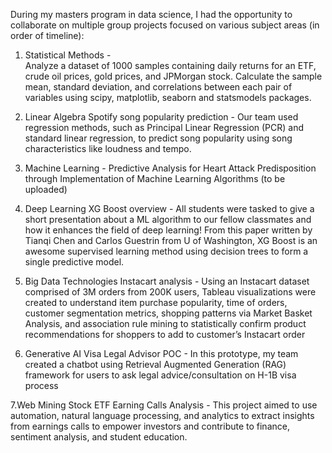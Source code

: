 During my masters program in data science, I had the opportunity to collaborate on multiple group projects focused on various subject areas (in order of timeline):

1. Statistical Methods -  
Analyze a dataset of 1000 samples containing daily returns for an ETF, crude oil prices, gold prices, and JPMorgan stock. Calculate the sample mean, standard deviation, and correlations between each pair of variables using scipy, matplotlib, seaborn and statsmodels packages.

2. Linear Algebra
Spotify song popularity prediction - Our team used regression methods, such as Principal Linear Regression (PCR) and standard linear regression, to predict song popularity using song characteristics like loudness and tempo.

3. Machine Learning - Predictive Analysis for Heart Attack Predisposition through Implementation of Machine Learning Algorithms
(to be uploaded)

4. Deep Learning
XG Boost overview - All students were tasked to give a short presentation about a ML algorithm to our fellow classmates and how it enhances the field of deep learning! From this paper written by Tianqi Chen and Carlos Guestrin from U of Washington, XG Boost is an awesome supervised learning method using decision trees to form a single predictive model.

5. Big Data Technologies
Instacart analysis - Using an Instacart dataset comprised of 3M orders from 200K users, Tableau visualizations were created to understand item purchase popularity, time of orders, customer segmentation metrics, shopping patterns via Market Basket Analysis, and association rule mining to statistically confirm product recommendations for shoppers to add to customer’s Instacart order

6. Generative AI
Visa Legal Advisor POC - In this prototype, my team created a chatbot using Retrieval Augmented Generation (RAG) framework for users to ask legal advice/consultation on H-1B visa process

7.Web Mining
Stock ETF Earning Calls Analysis - This project aimed to use automation, natural language processing, and analytics to extract insights from earnings calls to empower investors and contribute to finance, sentiment analysis, and student education.
